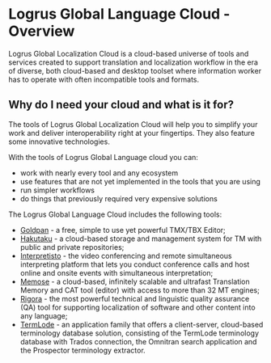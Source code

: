 # Logrus Global Language Cloud - Overview

Logrus Global Localization Cloud is a cloud-based universe of tools and services created to support translation and localization workflow in the era of diverse, both cloud-based and desktop toolset where information worker has to operate with often incompatible tools and formats.

## Why do I need your cloud and what is it for?

The tools of Logrus Global Localization Cloud will help you to simplify your work and deliver interoperability right at your fingertips. They also feature some innovative technologies.

With the tools of Logrus Global Language cloud you can:

* work with nearly every tool and any ecosystem
* use features that are not yet implemented in the tools that you are using
* run simpler workflows
* do things that previously required very expensive solutions

The Logrus Global Language Cloud includes the following tools:

* [Goldpan](goldpan.md) - a free, simple to use yet powerful TMX/TBX Editor;
* [Hakutaku](hakutaku.md) - a cloud-based storage and management system for TM with public and private repositories;
* [Interpretisto](interpretisto.md) - the video conferencing and remote simultaneous interpreting platform that lets you conduct conference calls and host online and onsite events with simultaneous interpretation;
* [Memose](memose.md) - a cloud-based, infinitely scalable and ultrafast Translation Memory and CAT tool (editor) with access to more than 32 MT engines;
* [Rigora](rigora.md) - the most powerful technical and linguistic quality assurance (QA) tool for supporting localization of software and other content into any language;
* [TermLode](termlode.md) - an application family that offers a client-server, cloud-based terminology database solution, consisting of the TermLode terminology database with Trados connection, the Omnitran search application and the Prospector terminology extractor.